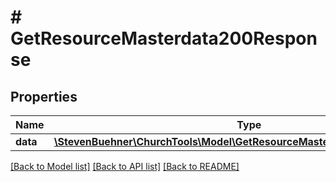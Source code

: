 # # GetResourceMasterdata200Response

## Properties

Name | Type | Description | Notes
------------ | ------------- | ------------- | -------------
**data** | [**\StevenBuehner\ChurchTools\Model\GetResourceMasterdata200ResponseData**](GetResourceMasterdata200ResponseData.md) |  | [optional]

[[Back to Model list]](../../README.md#models) [[Back to API list]](../../README.md#endpoints) [[Back to README]](../../README.md)
